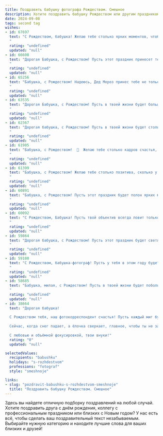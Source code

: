 ```yaml
---
title: Поздравить бабушку фотографа Рождеством. Смешное
description: Хотите поздравить бабушку Рождеством или другим праздником? Наш ИИ создаст незабываемое поздравление, а вы обязательно выделитесь среди других.  
date: 2024-09-08
tags: second tag
wishes:
- id: 67697
  text: "С Рождеством, бабушка! Желаю тебе столько ярких моментов, чтобы хватило на целую фотокнигу! Пусть этот праздник будет полон улыбок, смеха и, конечно же, удачных кадров. 😉
  "
  rating: "undefined"
  updated: "null"
- id: 66608
  text: "Дорогая Бабушка, с Рождеством! Пусть этот праздник принесет тебе столько же позитива и ярких моментов, сколько ты фотографировала за свою жизнь! 📸  Надеюсь, Дед Мороз принес тебе не только подарки, но и новые творческие идеи для новых фотографий! 🥳
  "
  rating: "undefined"
  updated: "null"
- id: 65256
  text: "Бабушка, с Рождеством! Надеюсь, Дед Мороз принес тебе не только подарки, но и заказанные тобой новые объективы! 😜  Пусть в новом году все снимки получаются удачными, а жизнь — яркой и красочной! 🎄✨
  "
  rating: "undefined"
  updated: "null"
- id: 63535
  text: "Дорогая Бабушка, с Рождеством! Пусть в твоей жизни будет больше света, чем на твоих снимках, и пусть все неудачные кадры останутся в прошлом, как забытые фотопленки! 😊
  "
  rating: "undefined"
  updated: "null"
- id: 62367
  text: "Дорогая бабушка, с Рождеством! Пусть в твоей жизни будет столько же ярких моментов, сколько ты запечатлела на своих фотопленках! 😉🎄
  "
  rating: "undefined"
  updated: "null"
- id: 61905
  text: "Бабушка, с Рождеством!  🎄  Желаю тебе столько кадров счастья, что фотоаппарат не выдержит! 📸  Пусть  в твоей жизни будут только светлые  моменты, которые ты будешь запечатлевать на память.  😜
  "
  rating: "undefined"
  updated: "null"
- id: 61399
  text: "Бабушка, с Рождеством! Желаю тебе столько позитива, сколько у тебя на флешке фотографий с внуками! 😄 Пусть Новый год подарит тебе новых героев для фотосессий и ярких моментов, которые ты запечатлеешь на века! 📸
  "
  rating: "undefined"
  updated: "null"
- id: 60891
  text: "Бабушка, с Рождеством! Пусть этот праздник будет полон ярких моментов, как ваши лучшие фото, а улыбки на лицах близких - такими же искренними, как ваши снимки! 😉
  "
  rating: "undefined"
  updated: "null"
- id: 60092
  text: "С Рождеством, Бабушка! Пусть твой объектив всегда ловит только лучшие моменты, а улыбки на фотографиях будут ярче, чем елочные гирлянды! 😊🎄✨
  "
  rating: "undefined"
  updated: "null"
- id: 59864
  text: "Дорогая бабушка, с Рождеством! Пусть этот праздник будет светлым, как твоя улыбка, и радостным, как твой объектив! Желаю тебе в новом году много ярких моментов, которые ты сможешь поймать в объектив своей камеры!
  "
  rating: "undefined"
  updated: "null"
- id: 59180
  text: "С Рождеством, бабушка-фотограф! Пусть у тебя в этом году будет больше красивых кадров, чем неудачных селфи! 😜
  "
  rating: "undefined"
  updated: "null"
- id: 58685
  text: "Бабушка, милая, с Рождеством! Пусть в твоей жизни будет побольше ярких кадров, как в твоих фотоальбомах, а скучные моменты останутся только в истории! 📸🎄
  "
  rating: "undefined"
  updated: "null"
- id: 38664
  text: "Дорогая бабушка!
  
  С Рождеством тебя, наш фотокорреспондент счастья! Пусть каждый миг будет запечатлён в твоей памяти ярким кадром, а каждый просмотренный альбом приносит столько радости, сколько ты даришь нам!
  
  Сейчас, когда снег падает, а ёлочка сверкает, главное, чтобы ты не забыла сделать фото с нами — вдруг мы однажды превратимся в веселых Снегурочек или, о ужас, в оленей! Желаю, чтобы твоя жизнь была полна вкуса, как идеально отредактированное фото, а каждый твой день, как хорошо выдержанная фотография — светлым и радостным!
  
  С любовью и объёмной фокусировкой, твои внуки!"
  rating: "0"
  updated: "null"

selectedValues:
  recipients: "babushku"
  holidays: "s-rozhdestvom"
  professions: "fotograf"
  style: "smeshnoje"

links:
- slug: "pozdravit-babushku-s-rozhdestvom-smeshnoje"
  title: "Поздравить бабушку Рождеством. Смешное"
---
```


Здесь вы найдете отличную подборку поздравлений на любой случай. 
Хотите поздравить друга с днём рождения, коллегу с профессиональным праздником или близких с Новым годом? У нас есть всё, чтобы сделать ваш поздравительный текст незабываемым. Выбирайте нужную категорию и находите лучшие слова для ваших близких и друзей!

